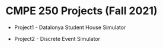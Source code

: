 # CMPE 250 Projects (Fall 2021)

- Project1 - Datalonya Student House Simulator

- Project2 - Discrete Event Simulator